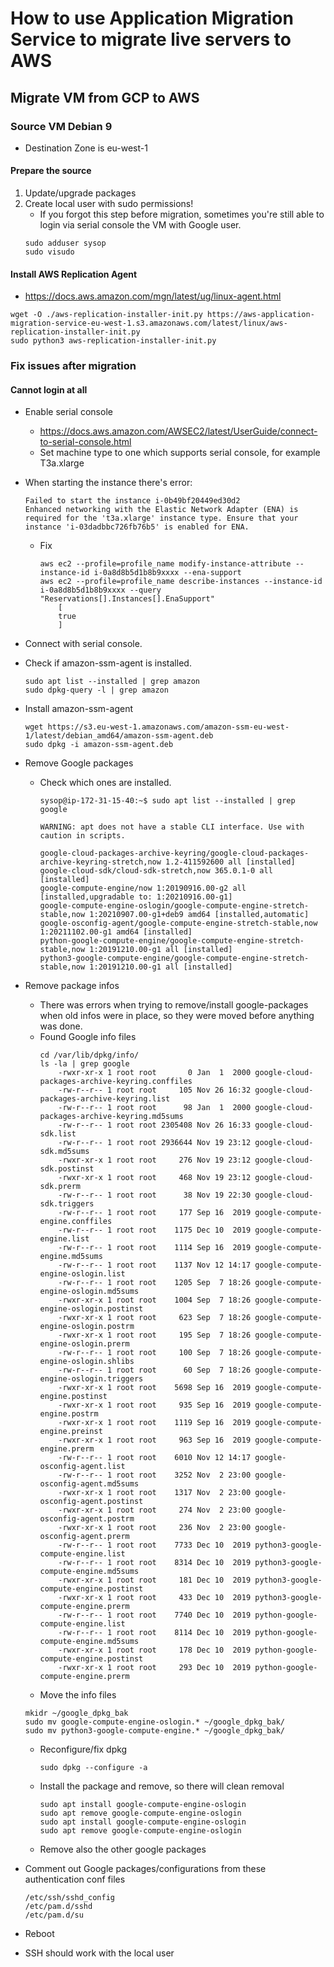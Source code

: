 # How to use Application Migration Service to migrate live servers to AWS

## Migrate VM from GCP to AWS

### Source VM Debian 9
* Destination Zone is eu-west-1

#### Prepare the source
1. Update/upgrade packages
1. Create local user with sudo permissions!
    * If you forgot this step before migration, sometimes you're still able to login via serial console the VM with Google user.
    ~~~
    sudo adduser sysop
    sudo visudo
    ~~~
    
#### Install AWS Replication Agent
*  https://docs.aws.amazon.com/mgn/latest/ug/linux-agent.html
~~~
wget -O ./aws-replication-installer-init.py https://aws-application-migration-service-eu-west-1.s3.amazonaws.com/latest/linux/aws-replication-installer-init.py 
sudo python3 aws-replication-installer-init.py
~~~

### Fix issues after migration
#### Cannot login at all
* Enable serial console
  * https://docs.aws.amazon.com/AWSEC2/latest/UserGuide/connect-to-serial-console.html
  * Set machine type to one which supports serial console, for example T3a.xlarge
* When starting the instance there's error:
    ~~~
    Failed to start the instance i-0b49bf20449ed30d2
    Enhanced networking with the Elastic Network Adapter (ENA) is required for the 't3a.xlarge' instance type. Ensure that your instance 'i-03dadbbc726fb76b5' is enabled for ENA.
    ~~~
    * Fix
      ~~~ 
      aws ec2 --profile=profile_name modify-instance-attribute --instance-id i-0a8d8b5d1b8b9xxxx --ena-support
      aws ec2 --profile=profile_name describe-instances --instance-id i-0a8d8b5d1b8b9xxxx --query "Reservations[].Instances[].EnaSupport"
          [
          true
          ]
      ~~~
* Connect with serial console.
* Check if amazon-ssm-agent is installed.
  ~~~
  sudo apt list --installed | grep amazon
  sudo dpkg-query -l | grep amazon
* Install amazon-ssm-agent
  ~~~ 
  wget https://s3.eu-west-1.amazonaws.com/amazon-ssm-eu-west-1/latest/debian_amd64/amazon-ssm-agent.deb
  sudo dpkg -i amazon-ssm-agent.deb
  ~~~
* Remove Google packages
  * Check which ones are installed.
    ~~~
    sysop@ip-172-31-15-40:~$ sudo apt list --installed | grep google

    WARNING: apt does not have a stable CLI interface. Use with caution in scripts.

    google-cloud-packages-archive-keyring/google-cloud-packages-archive-keyring-stretch,now 1.2-411592600 all [installed]
    google-cloud-sdk/cloud-sdk-stretch,now 365.0.1-0 all [installed]
    google-compute-engine/now 1:20190916.00-g2 all [installed,upgradable to: 1:20210916.00-g1]
    google-compute-engine-oslogin/google-compute-engine-stretch-stable,now 1:20210907.00-g1+deb9 amd64 [installed,automatic]
    google-osconfig-agent/google-compute-engine-stretch-stable,now 1:20211102.00-g1 amd64 [installed]
    python-google-compute-engine/google-compute-engine-stretch-stable,now 1:20191210.00-g1 all [installed]
    python3-google-compute-engine/google-compute-engine-stretch-stable,now 1:20191210.00-g1 all [installed]
    ~~~ 

* Remove package infos
  * There was errors when trying to remove/install google-packages when old infos were in place, so they were moved before anything was done.
  * Found Google info files
    ~~~
    cd /var/lib/dpkg/info/
    ls -la | grep google
        -rwxr-xr-x 1 root root       0 Jan  1  2000 google-cloud-packages-archive-keyring.conffiles
        -rw-r--r-- 1 root root     105 Nov 26 16:32 google-cloud-packages-archive-keyring.list
        -rw-r--r-- 1 root root      98 Jan  1  2000 google-cloud-packages-archive-keyring.md5sums
        -rw-r--r-- 1 root root 2305408 Nov 26 16:33 google-cloud-sdk.list
        -rw-r--r-- 1 root root 2936644 Nov 19 23:12 google-cloud-sdk.md5sums
        -rwxr-xr-x 1 root root     276 Nov 19 23:12 google-cloud-sdk.postinst
        -rwxr-xr-x 1 root root     468 Nov 19 23:12 google-cloud-sdk.prerm
        -rw-r--r-- 1 root root      38 Nov 19 22:30 google-cloud-sdk.triggers
        -rw-r--r-- 1 root root     177 Sep 16  2019 google-compute-engine.conffiles
        -rw-r--r-- 1 root root    1175 Dec 10  2019 google-compute-engine.list
        -rw-r--r-- 1 root root    1114 Sep 16  2019 google-compute-engine.md5sums
        -rw-r--r-- 1 root root    1137 Nov 12 14:17 google-compute-engine-oslogin.list
        -rw-r--r-- 1 root root    1205 Sep  7 18:26 google-compute-engine-oslogin.md5sums
        -rwxr-xr-x 1 root root    1004 Sep  7 18:26 google-compute-engine-oslogin.postinst
        -rwxr-xr-x 1 root root     623 Sep  7 18:26 google-compute-engine-oslogin.postrm
        -rwxr-xr-x 1 root root     195 Sep  7 18:26 google-compute-engine-oslogin.prerm
        -rw-r--r-- 1 root root     100 Sep  7 18:26 google-compute-engine-oslogin.shlibs
        -rw-r--r-- 1 root root      60 Sep  7 18:26 google-compute-engine-oslogin.triggers
        -rwxr-xr-x 1 root root    5698 Sep 16  2019 google-compute-engine.postinst
        -rwxr-xr-x 1 root root     935 Sep 16  2019 google-compute-engine.postrm
        -rwxr-xr-x 1 root root    1119 Sep 16  2019 google-compute-engine.preinst
        -rwxr-xr-x 1 root root     963 Sep 16  2019 google-compute-engine.prerm
        -rw-r--r-- 1 root root    6010 Nov 12 14:17 google-osconfig-agent.list
        -rw-r--r-- 1 root root    3252 Nov  2 23:00 google-osconfig-agent.md5sums
        -rwxr-xr-x 1 root root    1317 Nov  2 23:00 google-osconfig-agent.postinst
        -rwxr-xr-x 1 root root     274 Nov  2 23:00 google-osconfig-agent.postrm
        -rwxr-xr-x 1 root root     236 Nov  2 23:00 google-osconfig-agent.prerm
        -rw-r--r-- 1 root root    7733 Dec 10  2019 python3-google-compute-engine.list
        -rw-r--r-- 1 root root    8314 Dec 10  2019 python3-google-compute-engine.md5sums
        -rwxr-xr-x 1 root root     181 Dec 10  2019 python3-google-compute-engine.postinst
        -rwxr-xr-x 1 root root     433 Dec 10  2019 python3-google-compute-engine.prerm
        -rw-r--r-- 1 root root    7740 Dec 10  2019 python-google-compute-engine.list
        -rw-r--r-- 1 root root    8114 Dec 10  2019 python-google-compute-engine.md5sums
        -rwxr-xr-x 1 root root     178 Dec 10  2019 python-google-compute-engine.postinst
        -rwxr-xr-x 1 root root     293 Dec 10  2019 python-google-compute-engine.prerm
    ~~~
  *  Move the info files
    ~~~
    mkidr ~/google_dpkg_bak
    sudo mv google-compute-engine-oslogin.* ~/google_dpkg_bak/
    sudo mv python3-google-compute-engine.* ~/google_dpkg_bak/
    ~~~
  * Reconfigure/fix dpkg
    ~~~
    sudo dpkg --configure -a
    ~~~ 
  * Install the package and remove, so there will clean removal
    ~~~
    sudo apt install google-compute-engine-oslogin
    sudo apt remove google-compute-engine-oslogin
    sudo apt install google-compute-engine-oslogin
    sudo apt remove google-compute-engine-oslogin
    ~~~
  * Remove also the other google packages

* Comment out Google packages/configurations from these authentication conf files
  ~~~
  /etc/ssh/sshd_config
  /etc/pam.d/sshd
  /etc/pam.d/su
  ~~~
* Reboot
* SSH should work with the local user
